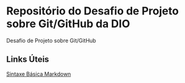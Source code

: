 # Repositório do Desafio de Projeto sobre Git/GitHub da DIO
Desafio de Projeto sobre Git/GitHub
## Links Úteis
[Sintaxe Básica Markdown](https://www.markdownguide.org/basic-syntax/)
